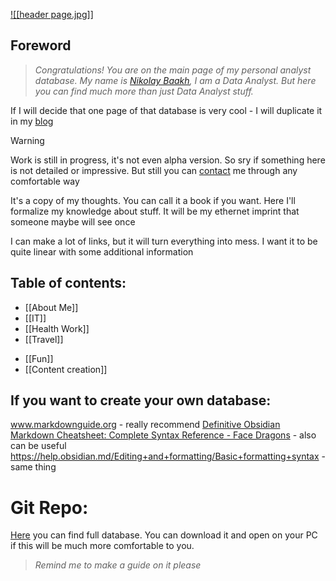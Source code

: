 [![[header page.jpg]]](https://www.baakhofficial.com)
## Foreword

>*Congratulations! You are on the main page of my personal analyst database. My name is [Nikolay Baakh](https://www.baakhofficial.com), I am a Data Analyst. But here you can find much more than just Data Analyst stuff.*

If I will decide that one page of that database is very cool - I will duplicate it in my [blog](https://baakhofficial.com/blog/) 

> [!warning]
>Work is still in progress, it's not even alpha version. So sry if something here is not detailed or impressive. But still you can [contact](https://baakhofficial.com/contacts/) me through any comfortable way

It's a copy of my thoughts. You can call it a book if you want. Here I'll formalize my knowledge about stuff. It will be my ethernet imprint that someone maybe will see once

I can make a lot of links, but it will turn everything into mess. I want it to be quite linear with some additional information

## Table of contents:

- [[About Me]]
- [[IT]]
- [[Health Work]]
- [[Travel]]
* [[Fun]]
* [[Content creation]]

## If you want to create your own database:

www.markdownguide.org - really recommend
[Definitive Obsidian Markdown Cheatsheet: Complete Syntax Reference - Face Dragons](https://facedragons.com/personal-development/obsidian-markdown-cheatsheet/#tables) - also can be useful
https://help.obsidian.md/Editing+and+formatting/Basic+formatting+syntax - same thing

# Git Repo:

[Here](https://github.com/BaakhOfficial/baakh_obsidian_database) you can find full database. You can download it and open on your PC if this will be much more comfortable to you.

>*Remind me to make a guide on it please*






